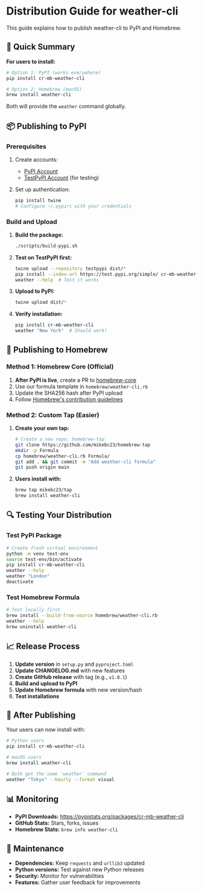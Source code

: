 # Distribution Guide for weather-cli

This guide explains how to publish weather-cli to PyPI and Homebrew.

## 🎯 Quick Summary

**For users to install:**

```bash
# Option 1: PyPI (works everywhere)
pip install cr-mb-weather-cli

# Option 2: Homebrew (macOS)
brew install weather-cli
```

Both will provide the `weather` command globally.

## 📦 Publishing to PyPI

### Prerequisites

1. Create accounts:
   - [PyPI Account](https://pypi.org/account/register/)
   - [TestPyPI Account](https://test.pypi.org/account/register/) (for testing)

2. Set up authentication:

   ```bash
   pip install twine
   # Configure ~/.pypirc with your credentials
   ```

### Build and Upload

1. **Build the package:**

   ```bash
   ./scripts/build-pypi.sh
   ```

2. **Test on TestPyPI first:**

   ```bash
   twine upload --repository testpypi dist/*
   pip install --index-url https://test.pypi.org/simple/ cr-mb-weather-cli
   weather --help  # Test it works
   ```

3. **Upload to PyPI:**

   ```bash
   twine upload dist/*
   ```

4. **Verify installation:**

   ```bash
   pip install cr-mb-weather-cli
   weather "New York"  # Should work!
   ```

## 🍺 Publishing to Homebrew

### Method 1: Homebrew Core (Official)

1. **After PyPI is live**, create a PR to [homebrew-core](https://github.com/Homebrew/homebrew-core)
2. Use our formula template in `homebrew/weather-cli.rb`
3. Update the SHA256 hash after PyPI upload
4. Follow [Homebrew's contribution guidelines](https://docs.brew.sh/Formula-Cookbook)

### Method 2: Custom Tap (Easier)

1. **Create your own tap:**

   ```bash
   # Create a new repo: homebrew-tap
   git clone https://github.com/mikebc23/homebrew-tap
   mkdir -p Formula
   cp homebrew/weather-cli.rb Formula/
   git add . && git commit -m "Add weather-cli formula"
   git push origin main
   ```

2. **Users install with:**

   ```bash
   brew tap mikebc23/tap
   brew install weather-cli
   ```

## 🔍 Testing Your Distribution

### Test PyPI Package

```bash
# Create fresh virtual environment
python -m venv test-env
source test-env/bin/activate
pip install cr-mb-weather-cli
weather --help
weather "London"
deactivate
```

### Test Homebrew Formula

```bash
# Test locally first
brew install --build-from-source homebrew/weather-cli.rb
weather --help
brew uninstall weather-cli
```

## 📈 Release Process

1. **Update version** in `setup.py` and `pyproject.toml`
2. **Update CHANGELOG.md** with new features
3. **Create GitHub release** with tag (e.g., `v1.0.1`)
4. **Build and upload to PyPI**
5. **Update Homebrew formula** with new version/hash
6. **Test installations**

## 🎉 After Publishing

Your users can now install with:

```bash
# Python users
pip install cr-mb-weather-cli

# macOS users
brew install weather-cli

# Both get the same `weather` command
weather "Tokyo" --hourly --format visual
```

## 📊 Monitoring

- **PyPI Downloads:** https://pypistats.org/packages/cr-mb-weather-cli
- **GitHub Stats:** Stars, forks, issues
- **Homebrew Stats:** `brew info weather-cli`

## 🔧 Maintenance

- **Dependencies:** Keep `requests` and `urllib3` updated
- **Python versions:** Test against new Python releases
- **Security:** Monitor for vulnerabilities
- **Features:** Gather user feedback for improvements
